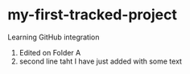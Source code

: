 # my-first-tracked-project
Learning GitHub integration

1. Edited on Folder A
2. second line taht I have just added with some text